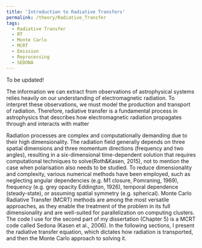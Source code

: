 ```yaml
---
title: 'Introduction to Radiative Transfers'
permalink: /theory/Radiative_Transfer
tags:
  - Radiative Transfer
  - RT
  - Monte Carlo
  - MCRT
  - Emission
  - Reprocessing
  - SEDONA
---
```


To be updated!


The information we can extract from observations of astrophysical systems relies heavily on our understanding of electromagnetic radiation. To interpret these observations, we must model the production and transport of radiation. Therefore, radiative transfer is a fundamental process in astrophysics that describes how electromagnetic radiation propagates through and interacts with matter


Radiation processes are complex and computationally demanding due to their high dimensionality. The radiation field generally depends on three spatial dimensions and three momentum directions (frequency and two angles), resulting in a six-dimensional time-dependent solution that requires computational techniques to solve(Roth&Kasen, 2015), not to mention the case when polarisation also needs to be studied. To reduce dimensionality and complexity, various numerical methods have been employed, such as neglecting angular dependencies (e.g. M1 closure, Pomraning, 1969), frequency (e.g. grey opacity Eddington, 1926), temporal dependence (steady-state), or assuming spatial symmetry (e.g. spherical). Monte Carlo Radiative Transfer (MCRT) methods are among the most versatile approaches, as they enable the treatment of the problem in its full dimensionality and are well-suited for parallelization on computing clusters. The code I use for the second part of my dissertation (Chapter 5) is a MCRT code called Sedona (Kasen et al., 2006). In the following sections, I present the radiative transfer equation, which dictates how radiation is transported, and then the Monte Carlo approach to solving it.
